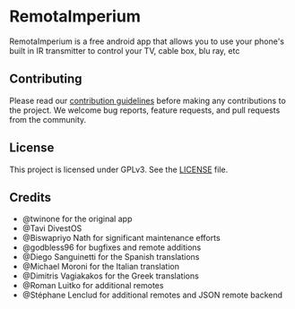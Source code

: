 # RemotaImperium

RemotaImperium is a free android app that allows you to use your phone's built in IR transmitter to control your TV, cable box, blu ray, etc

## Contributing

Please read our [contribution guidelines](CONTRIBUTING.md) before making any contributions to the project. We welcome bug reports, feature requests, and pull requests from the community.

## License

This project is licensed under GPLv3. See the [LICENSE](LICENSE) file.

## Credits

- @twinone for the original app
- @Tavi DivestOS
- @Biswapriyo Nath for significant maintenance efforts
- @godbless96 for bugfixes and remote additions
- @Diego Sanguinetti for the Spanish translations
- @Michael Moroni for the Italian translation
- @Dimitris Vagiakakos for the Greek translations
- @Roman Luitko for additional remotes
- @Stéphane Lenclud for additional remotes and JSON remote backend
